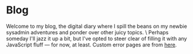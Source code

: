 # Blog
Welcome to my blog, the digital diary where I spill the beans on my newbie sysadmin adventures and ponder over other juicy topics. \ 
Perhaps someday I'll jazz it up a bit, but I've opted to steer clear of filling it with any JavaScript fluff — for now, at least.
Custom error pages are from [here](https://github.com/denysvitali/nginx-error-pages).
